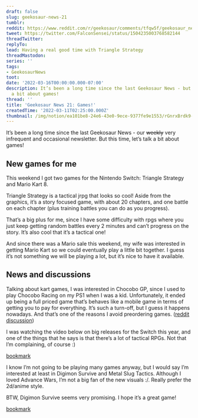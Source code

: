 ```yaml
---
draft: false
slug: geekosaur-news-21
tumblr:
reddit: https://www.reddit.com/r/geekosaur/comments/tfqw5f/geekosaur_news_21_games/
tweet: https://twitter.com/FalconSensei/status/1504235003768582144
threadTwitter:
replyTo:
lead: Having a real good time with Triangle Strategy
threadMastodon:
series: ''
tags:
- GeekosaurNews
toot:
date: '2022-03-16T00:00:00.000-07:00'
description: It’s been a long time since the last Geekosaur News - but let’s talk
  a bit about games!
thread: ''
title: 'Geekosaur News 21: Games!'
createdTime: '2022-03-11T02:25:00.000Z'
thumbnail: /img/notion/ea101be8-24e6-43e0-9ece-9377fe9e1553/rGnrxBrdk9-1200.jpeg
---
```


It’s been a long time since the last Geekosaur News - our ~~weekly~~ very infrequent and occasional newsletter. But this time, let’s talk a bit about games!

## New games for me

This weekend I got two games for the Nintendo Switch: Triangle Strategy and Mario Kart 8.

Triangle Strategy is a tactical jrpg that looks so cool! Aside from the graphics, it’s a story focused game, with about 20 chapters, and one battle on each chapter (plus training battles you can do as you progress). 

That’s a big plus for me, since I have some difficulty with rpgs where you just keep getting random battles every 2 minutes and can’t progress on the story. It’s also cool that it’s a tactical one!

And since there was a Mario sale this weekend, my wife was interested in getting Mario Kart so we could eventually play a little bit together. I guess it’s not something we will be playing a lot, but it’s nice to have it available.

## News and discussions

Talking about kart games, I was interested in Chocobo GP, since I used to play Chocobo Racing on my PS1 when I was a kid. Unfortunately, it ended up being a full priced game that’s behaves like a mobile game in terms of getting you to pay for everything. It’s such a turn-off, but I guess it happens nowadays. And that’s one of the reasons I avoid preordering games. ([reddit discussion](https://www.reddit.com/r/NintendoSwitch/comments/tduz50/psa_do_not_buy_chocobo_gp_for_your_children/))

I was watching the video below on big releases for the Switch this year, and one of the things that he says is that there’s a lot of tactical RPGs. Not that I’m complaining, of course :) 

[bookmark](https://www.youtube.com/watch?v=7cYDd6xwDZ4)

I know I’m not going to be playing many games anyway, but I would say I’m interested at least in Digimon Survive and Metal Slug Tactics. Although I loved Advance Wars, I’m not a big fan of the new visuals :/. Really prefer the 2d/anime style.

BTW, Digimon Survive seems very promising. I hope it’s a great game!

[bookmark](https://www.youtube.com/watch?v=b_gyu7tf3R4)